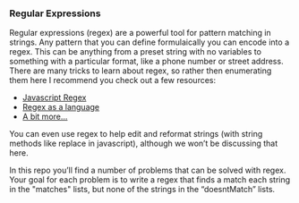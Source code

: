 ### Regular Expressions

Regular expressions (regex) are a powerful tool for pattern matching in strings.  Any pattern that you can define formulaically you can encode into a regex.  This can be anything from a preset string with no variables to something with a particular format, like a phone number or street address.  There are many tricks to learn about regex, so rather then enumerating them here I recommend you check out a few resources:

* [Javascript Regex](https://developer.mozilla.org/en-US/docs/Web/JavaScript/Reference/Global_Objects/RegExp)
* [Regex as a language](http://www.regular-expressions.info/)
* [A bit more...](https://en.wikipedia.org/wiki/Regular_expression)

You can even use regex to help edit and reformat strings (with string methods like replace in javascript), although we won’t be discussing that here.

In this repo you’ll find a number of problems that can be solved with regex.  Your goal for each problem is to write a regex that finds a match each string in the "matches" lists, but none of the strings in the “doesntMatch” lists.
